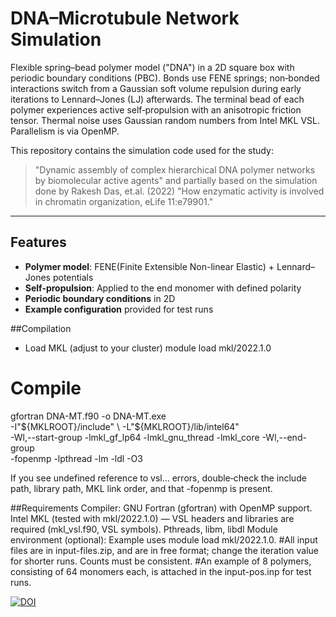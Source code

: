 # DNA–Microtubule Network Simulation

Flexible spring–bead polymer model ("DNA") in a 2D square box with periodic boundary conditions (PBC). Bonds use FENE springs; non‑bonded interactions switch from a Gaussian soft volume repulsion during early iterations to Lennard–Jones (LJ) afterwards. The terminal bead of each polymer experiences active self‑propulsion with an anisotropic friction tensor. Thermal noise uses Gaussian random numbers from Intel MKL VSL. Parallelism is via OpenMP.

This repository contains the simulation code used for the study:
> "Dynamic assembly of complex hierarchical DNA polymer networks by biomolecular active agents"
> and partially based on the simulation done by Rakesh Das, et.al. (2022) "How enzymatic activity is involved in chromatin organization, eLife 11:e79901."

----
## Features
- **Polymer model**: FENE(Finite Extensible Non-linear Elastic) + Lennard–Jones potentials
- **Self-propulsion**: Applied to the end monomer with defined polarity
- **Periodic boundary conditions** in 2D
- **Example configuration** provided for test runs

##Compilation
-  Load MKL (adjust to your cluster)
module load mkl/2022.1.0

# Compile
gfortran DNA-MT.f90 -o DNA-MT.exe \
  -I"${MKLROOT}/include" \
  -L"${MKLROOT}/lib/intel64" \
  -Wl,--start-group -lmkl_gf_lp64 -lmkl_gnu_thread -lmkl_core -Wl,--end-group \
  -fopenmp -lpthread -lm -ldl -O3

If you see undefined reference to vsl... errors, double‑check the include path, library path, MKL link order, and that -fopenmp is present.

##Requirements
Compiler: GNU Fortran (gfortran) with OpenMP support.
Intel MKL (tested with mkl/2022.1.0) — VSL headers and libraries are required (mkl_vsl.f90, VSL symbols).
Pthreads, libm, libdl
Module environment (optional): Example uses module load mkl/2022.1.0.
#All input files are in input-files.zip, and are in free format; change the iteration value for shorter runs. Counts must be consistent.
#An example of 8 polymers, consisting of 64 monomers each, is attached in the input-pos.inp for test runs.

[![DOI](https://zenodo.org/badge/DOI/10.5281/zenodo.16891792.svg)](https://doi.org/10.5281/zenodo.16891792)

